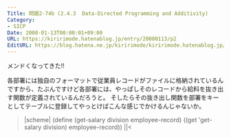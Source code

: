 ```yaml
---
Title: 問題2-74b (2.4.3  Data-Directed Programming and Additivity)
Category:
- SICP
Date: 2008-01-13T00:00:01+09:00
URL: https://kiririmode.hatenablog.jp/entry/20080113/p2
EditURL: https://blog.hatena.ne.jp/kiririmode/kiririmode.hatenablog.jp/atom/entry/8454420450078215711
---
```



メンドくなってきた!!


各部署には独自のフォーマットで従業員レコードがファイルに格納されているんですから、たぶんですけど各部署には、やっぱしそのレコードから給料を抜き出す関数が定義されているんだろうと。
そしたらその抜き出し関数を部署をキーとしてテーブルに登録してやっとけばこんな感じでかけるんじゃないか。
>|scheme|
(define (get-salary division employee-record)
  ((get 'get-salary division) employee-record))
||<
